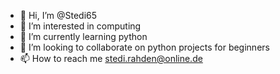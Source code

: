 - 👋 Hi, I’m @Stedi65
- 👀 I’m interested in computing
- 🌱 I’m currently learning python
- 💞️ I’m looking to collaborate on python projects for beginners
- 📫 How to reach me stedi.rahden@online.de

<!---
Stedi65/Stedi65 is a ✨ special ✨ repository because its `README.md` (this file) appears on your GitHub profile.
You can click the Preview link to take a look at your changes.
--->
